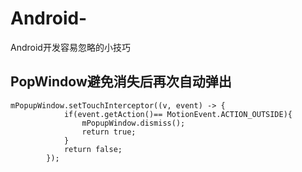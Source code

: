 # Android-
Android开发容易忽略的小技巧

## PopWindow避免消失后再次自动弹出
```
mPopupWindow.setTouchInterceptor((v, event) -> {
            if(event.getAction()== MotionEvent.ACTION_OUTSIDE){
                mPopupWindow.dismiss();
                return true;
            }
            return false;
        });
```
